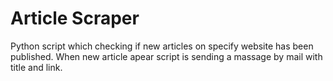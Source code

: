 # Article Scraper

Python script which checking if new articles on specify website has been published. When new article apear script is sending a massage by mail with title and link.
